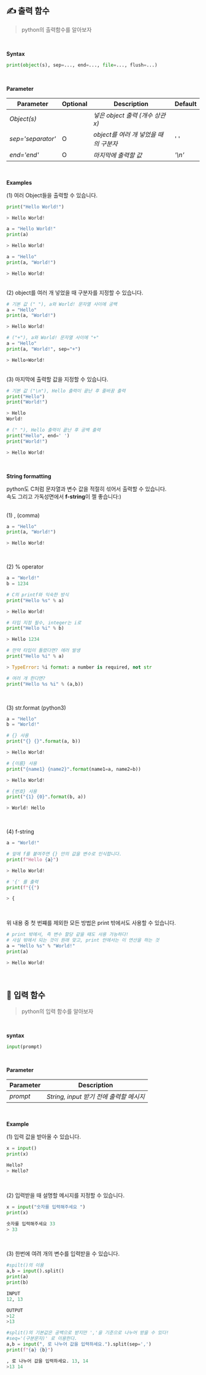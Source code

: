 ## ✍️ 출력 함수

> python의 출력함수를 알아보자

<br >

**Syntax**

```python
print(object(s), sep=..., end=..., file=..., flush=...)
```

<br >

**Parameter**

| Parameter         | Optional | Description                           | Default |
| ----------------- | -------- | ------------------------------------- | ------- |
| _Object(s)_       |          | _넣은 object 출력 (개수 상관 x)_      |
| _sep='separator'_ | O        | _object를 여러 개 넣었을 때의 구분자_ | ' '     |
| _end='end'_       | O        | _마지막에 출력할 값_                  | _'\n'_  |

<br >

**Examples**

(1) 여러 Object들을 출력할 수 있습니다.

```python
print("Hello World!")

> Hello World!
```

```python
a = "Hello World!"
print(a)

> Hello World!
```

```python
a = "Hello"
print(a, "World!")

> Hello World!
```

<br >
(2) object를 여러 개 넣었을 때 구분자를 지정할 수 있습니다.

```python
# 기본 값 (" "), a와 World! 문자열 사이에 공백
a = "Hello"
print(a, "World!")

> Hello World!
```

```python
# ("+"), a와 World! 문자열 사이에 "+"
a = "Hello"
print(a, "World!", sep="+")

> Hello+World!
```

<br >
(3) 마지막에 출력할 값을 지정할 수 있습니다.

```python
# 기본 값 ("\n"), Hello 출력이 끝난 후 줄바꿈 출력
print("Hello")
print("World!")

> Hello
World!
```

```python
# (" "), Hello 출력이 끝난 후 공백 출력
print("Hello", end=' ')
print("World!")

> Hello World!
```

<br >

**String formatting**

python도 C처럼 문자열과 변수 값을 적절히 섞어서 출력할 수 있습니다. <br >
속도 그리고 가독성면에서 **f-string**이 젤 좋습니다:)

<br >
(1) , (comma)

```python
a = "Hello"
print(a, "World!")

> Hello World!
```

<br >

(2) % operator

```python
a = "World!"
b = 1234

# C의 printf와 익숙한 방식
print("Hello %s" % a)

> Hello World!

# 타입 지정 필수, integer는 i로
print("Hello %i" % b)

> Hello 1234

# 만약 타입이 틀렸다면? 에러 발생
print("Hello %i" % a)

> TypeError: %i format: a number is required, not str

# 여러 개 한다면?
print("Hello %s %i" % (a,b))
```

<br >

(3) str.format (python3)

```python
a = "Hello"
b = "World!"

# {} 사용
print("{} {}".format(a, b))

> Hello World!

# {이름} 사용
print("{name1} {name2}".format(name1=a, name2=b))

> Hello World!

# {번호} 사용
print("{1} {0}".format(b, a))

> World! Hello
```

<br >

(4) f-string

```python
a = "World!"

# 앞에 f를 붙여주면 {} 안의 값을 변수로 인식합니다.
print(f"Hello {a}")

> Hello World!

# '{' 를 출력
print(f"{{")

> {
```

<br >

위 내용 중 첫 번쨰를 제외한 모든 방법은 print 밖에서도 사용할 수 있습니다.

```python
# print 밖에서, 즉 변수 할당 같을 때도 사용 가능하다!
# 사실 밖에서 되는 것이 원래 맞고, print 안에서는 이 연산을 하는 것
a = "Hello %s" % "World!"
print(a)

> Hello World!
```

<br >

## 📖 입력 함수

> python의 입력 함수를 알아보자

<br >

**syntax**

```python
input(prompt)
```

<br >

**Parameter**

| Parameter | Description                             |
| --------- | --------------------------------------- |
| _prompt_  | _String, input 받기 전에 출력할 메시지_ |

<br >

**Example**

(1) 입력 값을 받아올 수 있습니다.

```python
x = input()
print(x)

Hello?
> Hello?
```

<br>

(2) 입력받을 때 설명할 메시지를 지정할 수 있습니다.

```python
x = input("숫자를 입력해주세요 ")
print(x)

숫자를 입력해주세요 33
> 33


```

<br >

(3) 한번에 여려 개의 변수를 입력받을 수 있습니다.

```python
#spilt()의 이용
a,b = input().split()
print(a)
print(b)

INPUT
12, 13

OUTPUT
>12
>13

#split()의 기본값은 공백으로 받지만 ','을 기준으로 나누어 받을 수 있다!
#seq='(구분문자)' 로 이용한다.
a,b = input(", 로 나누어 값을 입력하세요.").split(sep=',')
print(f"{a} {b}")

, 로 나누어 값을 입력하세요. 13, 14
>13 14


```


